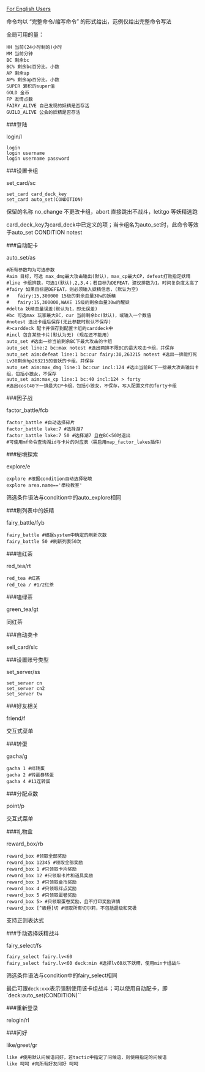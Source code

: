 ﻿[For English Users](COMMANDS.en.md)

命令均以 “完整命令/缩写命令” 的形式给出，范例仅给出完整命令写法

全局可用的量：

    HH 当前(24小时制的)小时
    MM 当前分钟
    BC 剩余bc
    BC% 剩余bc百分比，小数
    AP 剩余ap
    AP% 剩余ap百分比，小数
    SUPER 累积的super值
    GOLD 金币
    FP 友情点数
    FAIRY_ALIVE 自己发现的妖精是否存活
    GUILD_ALIVE 公会的妖精是否存活

###登陆

login/l

    login
    login username
    login username password
    

###设置卡组

set_card/sc

    set_card card_deck_key
    set_card auto_set(CONDITION)

保留的名称 no_change 不更改卡组，abort 直接跳出不战斗，letitgo 等妖精逃跑

card_deck_key为card_deck中已定义的项；当卡组名为auto_set时，此命令等效于auto_set CONDITION notest


###自动配卡

auto_set/as

    #所有参数均为可选参数
    #aim 目标，可选 max_dmg最大攻击输出(默认)，max_cp最大CP，defeat打败指定妖精
    #line 卡组排数，可选1(默认),2,3,4；若目标为DEFEAT，建议排数为1，时间复杂度太高了
    #fairy 如果目标是DEFEAT，则必须输入妖精信息，(默认为空)
    #   fairy:15,300000 15级的剩余血量30w的妖精
    #   fairy:15,300000,WAKE 15级的剩余血量30w的醒妖
    #delta 妖精血量误差(默认为1，即无误差)
    #bc 可选max 玩家最大BC，cur 当前剩余bc(默认)，或输入一个数值
    #notest 选出卡组后保存(无此参数时默认不保存)
    #>carddeck 配卡并保存到配置卡组的carddeck中
    #incl 包含某些卡片(默认为无) (现在还不能用)
    auto_set #选出一排当前剩余BC下最大攻击的卡组
    auto_set line:2 bc:max notest #选出两排不限BC的最大攻击卡组，并保存
    auto_set aim:defeat line:1 bc:cur fairy:30,263215 notest #选出一排能打死Lv30剩余hp263215的普妖的卡组，并保存
    auto_set aim:max_dmg line:1 bc:cur incl:124 #选出当前BC下一排最大攻击输出卡组，包括小狼女，不保存
    auto_set aim:max_cp line:1 bc:40 incl:124 > forty
    #选出cost40下一排最大CP卡组，包括小狼女，不保存，写入配置文件的forty卡组

###因子战

factor_battle/fcb

    factor_battle #自动选择碎片
    factor_battle lake:7 #选择湖7
    factor_battle lake:7 50 #选择湖7 且在BC<50时退出
    #可使用mf命令查询湖id与卡片的对应表（需启用map_factor_lakes插件）

###秘境探索

explore/e

    explore #根据condition自动选择秘境
    explore area.name=='學校教室'

筛选条件语法与condition中的auto_explore相同


###刷列表中的妖精

fairy_battle/fyb

    fairy_battle #根据system中确定的刷新次数
    fairy_battle 50 #刷新列表50次

###嗑红茶

red_tea/rt

    red_tea #红茶
    red_tea / #1/2红茶

###嗑绿茶

green_tea/gt

同红茶

###自动卖卡

sell_card/slc

###设置账号类型

set_server/ss

    set_server cn
    set_server cn2
    set_server tw

###好友相关

friend/f

交互式菜单

###转蛋

gacha/g

    gacha 1 #绊转蛋
    gacha 2 #转蛋券转蛋
    gacha 4 #11连转蛋

###分配点数

point/p

交互式菜单

###礼物盒

reward_box/rb

    reward_box #领取全部奖励
    reward_box 12345 #领取全部奖励
    reward_box 1 #只领取卡片奖励
    reward_box 12 #只领取卡片和道具奖励
    reward_box 3 #只领取金币奖励
    reward_box 4 #只领取绊点奖励
    reward_box 5 #只领取蛋卷奖励
    reward_box 5> #只领取蛋卷奖励，且不打印奖励详情
    reward_box [^級極]切 #领取所有切尔莉，不包括超级和究极

支持正则表达式

###手动选择妖精战斗

fairy_select/fs

    fairy_select fairy.lv<60
    fairy_select fairy.lv<60 deck:min #选择lv60以下妖精，使用min卡组战斗

筛选条件语法与condition中的fairy_select相同

最后可跟`deck:xxx`表示强制使用该卡组战斗；可以使用自动配卡，即`deck:auto_set(CONDITION)``

###重新登录

relogin/rl

###问好

like/greet/gr

    like #使用默认问候语问好，若tactic中指定了问候语，则使用指定的问候语
    like 呵呵 #向所有好友问好 呵呵